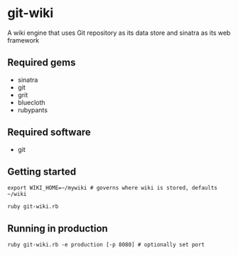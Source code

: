 # git-wiki #

A wiki engine that uses Git repository as its data store and sinatra as its web framework

## Required gems ##

- sinatra
- git
- grit
- bluecloth
- rubypants

## Required software ##

- git


## Getting started ##

    export WIKI_HOME=~/mywiki # governs where wiki is stored, defaults ~/wiki

    ruby git-wiki.rb

## Running in production ##

    ruby git-wiki.rb -e production [-p 8080] # optionally set port





